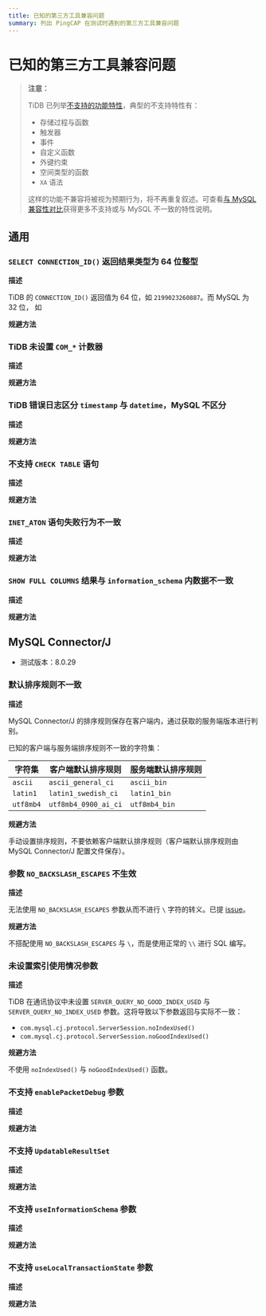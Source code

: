 ```yaml
---
title: 已知的第三方工具兼容问题
summary: 列出 PingCAP 在测试时遇到的第三方工具兼容问题
---
```


# 已知的第三方工具兼容问题

> **注意：**
>
> TiDB 已列举[不支持的功能特性](/mysql-compatibility.md#不支持的功能特性)，典型的不支持特性有：
>
> - 存储过程与函数
> - 触发器
> - 事件
> - 自定义函数
> - 外键约束
> - 空间类型的函数
> - `XA` 语法
>
> 这样的功能不兼容将被视为预期行为，将不再重复叙述。可查看[与 MySQL 兼容性对比](/mysql-compatibility.md)获得更多不支持或与 MySQL 不一致的特性说明。

## 通用

### `SELECT CONNECTION_ID()` 返回结果类型为 64 位整型

**描述**

TiDB 的 `CONNECTION_ID()` 返回值为 64 位，如 `2199023260887`。而 MySQL 为 32 位， 如 

**规避方法**

### TiDB 未设置 `COM_*` 计数器

**描述**

**规避方法**

### TiDB 错误日志区分 `timestamp` 与 `datetime`，MySQL 不区分

**描述**

**规避方法**

### 不支持 `CHECK TABLE` 语句

**描述**

**规避方法**

### `INET_ATON` 语句失败行为不一致

**描述**

**规避方法**

### `SHOW FULL COLUMNS` 结果与 `information_schema` 内数据不一致

**描述**

**规避方法**

## MySQL Connector/J

- 测试版本：8.0.29

### 默认排序规则不一致

**描述**

MySQL Connector/J 的排序规则保存在客户端内，通过获取的服务端版本进行判别。

已知的客户端与服务端排序规则不一致的字符集：

| 字符集 | 客户端默认排序规则 | 服务端默认排序规则 |
| - | - | - |
| `ascii` | `ascii_general_ci` | `ascii_bin` |
| `latin1` | `latin1_swedish_ci` | `latin1_bin` |
| `utf8mb4` | `utf8mb4_0900_ai_ci` | `utf8mb4_bin` |

**规避方法**

手动设置排序规则，不要依赖客户端默认排序规则（客户端默认排序规则由 MySQL Connector/J 配置文件保存）。

### 参数 `NO_BACKSLASH_ESCAPES` 不生效

**描述**

无法使用 `NO_BACKSLASH_ESCAPES` 参数从而不进行 `\` 字符的转义。已提 [issue](https://github.com/pingcap/tidb/issues/35302)。

**规避方法**

不搭配使用 `NO_BACKSLASH_ESCAPES` 与 `\`，而是使用正常的 `\\` 进行 SQL 编写。

### 未设置索引使用情况参数

**描述**

TiDB 在通讯协议中未设置 `SERVER_QUERY_NO_GOOD_INDEX_USED` 与 `SERVER_QUERY_NO_INDEX_USED` 参数。这将导致以下参数返回与实际不一致：

- `com.mysql.cj.protocol.ServerSession.noIndexUsed()`
- `com.mysql.cj.protocol.ServerSession.noGoodIndexUsed()`

**规避方法**

不使用 `noIndexUsed()` 与 `noGoodIndexUsed()` 函数。

### 不支持 `enablePacketDebug` 参数

**描述**

**规避方法**

### 不支持 `UpdatableResultSet`

**描述**

**规避方法**

### 不支持 `useInformationSchema` 参数

**描述**

**规避方法**

### 不支持 `useLocalTransactionState` 参数

**描述**

**规避方法**